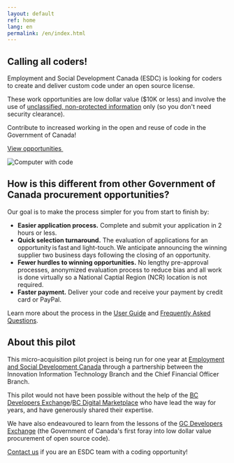 ```yaml
---
layout: default
ref: home
lang: en
permalink: /en/index.html
---
```

<!-- markdownlint-disable MD041 -->
<section class="stretch-panel">
    <div class="container">
        <div class="row wb-eqht mrgn-tp-md mrgn-bttm-md">
            <div class="col-md-8 col-lrg-8">
                <h1 class="provisional gc-thickline mrgn-tp-0 mrgn-bttm-lg">Calling all coders!</h1>
                <p>Employment and Social Development Canada (ESDC) is looking for coders to create and deliver custom code under an open source license.</p>
                <p>These work opportunities are low dollar value ($10K or less) and involve the use of <a href="https://www.tpsgc-pwgsc.gc.ca/esc-src/protection-safeguarding/niveaux-levels-eng.html" target="_blank">unclassified, non-protected information</a> only (so you don't need security clearance).</p>
                <p>Contribute to increased working in the open and reuse of code in the Government of Canada!</p>
                <p>
                    <a href="{{ site.baseurl }}{% link _pages/en/opportunities.md %}" title="Opportunities" class="btn btn-primary btn-lrg">View opportunities&nbsp; <span class="glyphicon glyphicon-arrow-right" aria-hidden="true"></span></a>
                </p>
            </div>
            <div class="col-md-4 col-lrg-4">
                <img class="img-responsive" src="/assets/images/computer.png" alt="Computer with code">
            </div>
        </div>
    </div>
</section>

<div class="container">
    <h2>How is this different from other Government of Canada procurement  opportunities?</h2>
    <p>Our goal is to make the process simpler for you from start to finish by:</p>
    <ul class="gliph-list">
        <li>
            <span class="glyphicon glyphicon-send"></span>
            <strong>Easier application process.</strong> Complete and submit your application in 2 hours or less.
        </li>
        <li>
            <span class="glyphicon glyphicon-repeat"></span>
            <strong> Quick selection turnaround.</strong> The evaluation of applications for an opportunity is fast and light-touch. We anticipate announcing the winning supplier two business days following the closing of an opportunity.</li>
        <li>
            <span class="glyphicon glyphicon-ok"></span>
            <strong> Fewer hurdles to winning opportunities.</strong> No lengthy pre-approval processes, anonymized evaluation process to reduce bias and all work is done virtually so a National Captial Region (NCR) location is not required.
        </li>
        <li>
            <span class="glyphicon glyphicon-usd"></span>
            <strong>Faster payment.</strong> Deliver your code and receive your payment by credit card or PayPal.
        </li>
    </ul>
    <p class="mrgn-tp-xl">Learn more about the process in the <a href="{{ site.baseurl }}{% link _pages/en/user-guide.md %}" title="User Guide">User Guide</a> and <a href="{{ site.baseurl }}{% link _pages/en/faq.md %}" title="Frequently asked questions">Frequently Asked Questions</a>.</p>
    <h2>About this pilot</h2>
    <p>This micro-acquisition pilot project is being run for one year at <a href="https://www.canada.ca/en/employment-social-development.html" target="_blank">Employment and Social Development Canada</a> through a partnership between the Innovation Information Technology Branch and the Chief Financial Officer Branch.</p>
    <p>This pilot would not have been possible without the help of the <a href="https://bcdevexchange.org/" target="_blank">BC Developers Exchange</a>/<a href="https://digital.gov.bc.ca/marketplace" target="_blank">BC Digital Marketplace</a> who have lead the way for years, and have generously shared their expertise.</p>
    <p>We have also endeavoured to learn from the lessons of the <a href="https://github.com/canada-ca/devex" target="_blank">GC Developers Exchange</a> (the Government of Canada's first foray into low dollar value procurement of open source code).</p>
    <p><a href="mailto:microacquisition@hrsdc-rhdcc.gc.ca">Contact us</a> if you are an ESDC team with a coding opportunity!</p>
</div>
